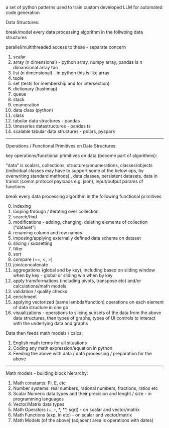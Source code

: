 a set of python patterns used to train custom developed LLM for automated code generation

Data Structures:

break/model every data processing algorithm in the follwoing data structures 

parallel/multithreaded access to these - separate concern

1. scalar
2. array (n dimensional) - python array, numpy array, pandas is n dimansional array too
3. list (n dimensional) - in python this is like array
4. tuple
5. set (tests for membership and for intersection)
6. dictionary (hashmap)
7. queue
8. stack
7. enumeration
7. data class (python)
8. class
8. tabular data structures - pandas
9. timeseries datastructures - pandas ts
10. scalable tabular data structures - polars, pyspark

-------------------------------------

Operations / Functional Primitives on Data Structures:

key operations/functional primitives on data (become part of algorithms):

"data" is scalars, collections, structures/enumerations, classes/objects (individual classes may have to support some of the below ops, by overwriting standard methods)
 , data classes, persistent datasets, data in transit (comm protocol payloads e.g. json), input/output params of functions

break every data processing algorithm in the following functional primitives

0. Indexing
1. looping through / iterating over collection
1. search/find
2. modifications - adding, changing, deleting elements of collection ("dataset")
3. renaming column and row names
4. imposing/applying externally defined data schema on dataset
2. slicing / subsetting
3. filter
4. sort
5. compare (==, <, >)
6. join/concatenate
7. aggregations (global and by key), including based on sliding window when by key - global or sliding win when by key
8. apply transformations (including pivots, transpose etc) and/or calculations/math models
9. validation / quality checks
10. enrichment
11. applying vectorized (same lambda/function) operations on each element of data structure in one go
11. visualizations - operations to slicing subsets of the data from the above data structures, then types of graphs, types of UI controls to interact with the underlying data and graphs

Data then feeds math models / calcs:

1. English math terms for all situations
2. Coding any math expression/equation in python
3. Feeding the above with data / data processing / preparation for the above

---------------------------------------

 Math models - building block hierarchy:

 1. Math constants: Pi, E, etc
 2. Number systems: real numbers, rational numbers, fractions, ratios etc
 3. Scalar Numeric data types and their precision and lenght / size - in programming languages
 4. Vector/Matrix data types
 5. Math Operators (+, -, *, **, sqrt) - on scalar and vector/matrix
 6. Math Functions (exp, ln etc) - on scalar and vector/matrix
 7. Math Models (of the above)
(adjacent area is operations with dates)

